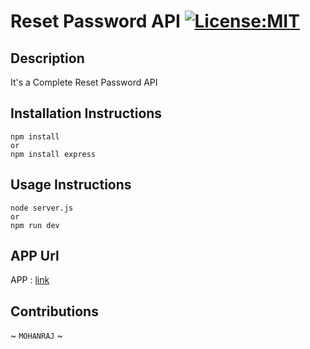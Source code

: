 # Reset Password API [![License:MIT](https://img.shields.io/badge/License-MIT-grean.svg)](https://opensource.org/licenses/MIT) 

## Description
It's a Complete Reset Password API 

## Installation Instructions
```
npm install
or
npm install express
```

## Usage Instructions 
```
node server.js
or
npm run dev
```

## APP  Url
APP : [link](https://passwordreset-qhgw.onrender.com)


## Contributions 

~ ` MOHANRAJ ` ~

